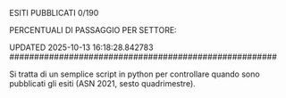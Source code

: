 ESITI PUBBLICATI 0/190 

PERCENTUALI DI PASSAGGIO PER SETTORE:

UPDATED 2025-10-13 16:18:28.842783
###################################################### 

Si tratta di un semplice script in python per controllare quando sono pubblicati gli esiti (ASN 2021, sesto quadrimestre).

